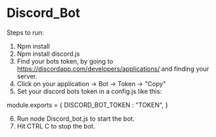 # Discord_Bot

Steps to run:
1. Npm install
2. Npm install discord.js
3. Find your bots token, by going to https://discordapp.com/developers/applications/ and finding your server.
4. Click on your application -> Bot -> Token -> "Copy"
5. Set your discord bots token in a config.js like this: 

module.exports = {
    DISCORD_BOT_TOKEN : "TOKEN", 
}

6. Run node Discord_bot.js to start the bot.
7. Hit CTRL C to stop the bot.
